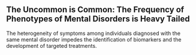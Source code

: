 ## The Uncommon is Common: The Frequency of Phenotypes of Mental Disorders is Heavy Tailed

The heterogeneity of symptoms among individuals diagnosed with the same mental disorder impedes the identification of biomarkers and the development of targeted treatments.